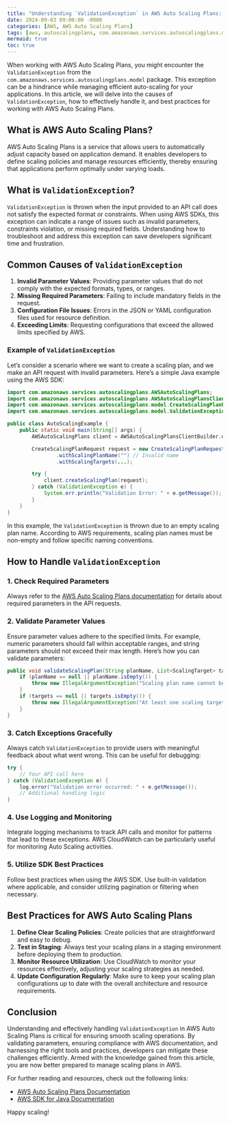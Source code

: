 ```yaml
---
title: "Understanding `ValidationException` in AWS Auto Scaling Plans: A Comprehensive Guide"
date: 2024-09-03 09:00:00 -0000
categories: [AWS, AWS Auto Scaling Plans]
tags: [aws, autoscalingplans, com.amazonaws.services.autoscalingplans.model]
mermaid: true
toc: true
---
```



When working with AWS Auto Scaling Plans, you might encounter the `ValidationException` from the `com.amazonaws.services.autoscalingplans.model` package. This exception can be a hindrance while managing efficient auto-scaling for your applications. In this article, we will delve into the causes of `ValidationException`, how to effectively handle it, and best practices for working with AWS Auto Scaling Plans.

## What is AWS Auto Scaling Plans?

AWS Auto Scaling Plans is a service that allows users to automatically adjust capacity based on application demand. It enables developers to define scaling policies and manage resources efficiently, thereby ensuring that applications perform optimally under varying loads.

## What is `ValidationException`?

`ValidationException` is thrown when the input provided to an API call does not satisfy the expected format or constraints. When using AWS SDKs, this exception can indicate a range of issues such as invalid parameters, constraints violation, or missing required fields. Understanding how to troubleshoot and address this exception can save developers significant time and frustration.

## Common Causes of `ValidationException`

1. **Invalid Parameter Values**: Providing parameter values that do not comply with the expected formats, types, or ranges.
2. **Missing Required Parameters**: Failing to include mandatory fields in the request.
3. **Configuration File Issues**: Errors in the JSON or YAML configuration files used for resource definition.
4. **Exceeding Limits**: Requesting configurations that exceed the allowed limits specified by AWS.

### Example of `ValidationException`

Let’s consider a scenario where we want to create a scaling plan, and we make an API request with invalid parameters. Here’s a simple Java example using the AWS SDK:

```java
import com.amazonaws.services.autoscalingplans.AWSAutoScalingPlans;
import com.amazonaws.services.autoscalingplans.AWSAutoScalingPlansClientBuilder;
import com.amazonaws.services.autoscalingplans.model.CreateScalingPlanRequest;
import com.amazonaws.services.autoscalingplans.model.ValidationException;

public class AutoScalingExample {
    public static void main(String[] args) {
        AWSAutoScalingPlans client = AWSAutoScalingPlansClientBuilder.defaultClient();

        CreateScalingPlanRequest request = new CreateScalingPlanRequest()
                .withScalingPlanName("") // Invalid name
                .withScalingTargets(...);

        try {
            client.createScalingPlan(request);
        } catch (ValidationException e) {
            System.err.println("Validation Error: " + e.getMessage());
        }
    }
}
```

In this example, the `ValidationException` is thrown due to an empty scaling plan name. According to AWS requirements, scaling plan names must be non-empty and follow specific naming conventions.

## How to Handle `ValidationException`

### 1. **Check Required Parameters**

Always refer to the [AWS Auto Scaling Plans documentation](https://docs.aws.amazon.com/autoscaling/plans/) for details about required parameters in the API requests.

### 2. **Validate Parameter Values**

Ensure parameter values adhere to the specified limits. For example, numeric parameters should fall within acceptable ranges, and string parameters should not exceed their max length. Here’s how you can validate parameters:

```java
public void validateScalingPlan(String planName, List<ScalingTarget> targets) {
    if (planName == null || planName.isEmpty()) {
        throw new IllegalArgumentException("Scaling plan name cannot be empty.");
    }
    if (targets == null || targets.isEmpty()) {
        throw new IllegalArgumentException("At least one scaling target must be provided.");
    }
}
```

### 3. **Catch Exceptions Gracefully**

Always catch `ValidationException` to provide users with meaningful feedback about what went wrong. This can be useful for debugging:

```java
try {
    // Your API call here
} catch (ValidationException e) {
    log.error("Validation error occurred: " + e.getMessage());
    // Additional handling logic
}
```

### 4. **Use Logging and Monitoring**

Integrate logging mechanisms to track API calls and monitor for patterns that lead to these exceptions. AWS CloudWatch can be particularly useful for monitoring Auto Scaling activities.

### 5. **Utilize SDK Best Practices**

Follow best practices when using the AWS SDK. Use built-in validation where applicable, and consider utilizing pagination or filtering when necessary.

## Best Practices for AWS Auto Scaling Plans

1. **Define Clear Scaling Policies**: Create policies that are straightforward and easy to debug.
2. **Test in Staging**: Always test your scaling plans in a staging environment before deploying them to production.
3. **Monitor Resource Utilization**: Use CloudWatch to monitor your resources effectively, adjusting your scaling strategies as needed.
4. **Update Configuration Regularly**: Make sure to keep your scaling plan configurations up to date with the overall architecture and resource requirements.

## Conclusion

Understanding and effectively handling `ValidationException` in AWS Auto Scaling Plans is critical for ensuring smooth scaling operations. By validating parameters, ensuring compliance with AWS documentation, and harnessing the right tools and practices, developers can mitigate these challenges efficiently. Armed with the knowledge gained from this article, you are now better prepared to manage scaling plans in AWS.

For further reading and resources, check out the following links:

- [AWS Auto Scaling Plans Documentation](https://docs.aws.amazon.com/autoscaling/plans/)
- [AWS SDK for Java Documentation](https://docs.aws.amazon.com/sdk-for-java/latest/developer-guide/)

Happy scaling!